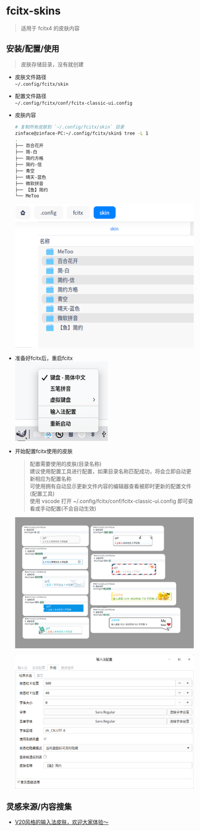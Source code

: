 # fcitx-skins

> 适用于 fcitx4 的皮肤内容

## 安装/配置/使用

> 皮肤存储目录，没有就创建

- 皮肤文件路径\
    `~/.config/fcitx/skin`
- 配置文件路径\
    `~/.config/fcitx/conf/fcitx-classic-ui.config`

- 皮肤内容
    ``` bash
    # 复制所有皮肤到 `~/.config/fcitx/skin` 目录
    zinface@zinface-PC:~/.config/fcitx/skin$ tree -L 1
    .
    ├── 百合花开
    ├── 简-白
    ├── 简约方格
    ├── 简约-信
    ├── 青空
    ├── 晴天-蓝色
    ├── 微软拼音
    ├── 【鱼】简约
    └── MeToo
    ```
    ![](screenshots/20220602112646.png)

- 准备好fcitx后，重启fcitx\
    ![](screenshots/20220602113618.png)  

- 开始配置fcitx使用的皮肤
    > 配置需要使用的皮肤(目录名称)\
    > 建议使用配置工具进行配置，如果目录名称匹配成功，将会立即自动更新相应为配置名称\
    > 可使用拥有自动显示更新文件内容的编辑器查看被即时更新的配置文件(配置工具)\
    > 使用 vscode 打开 ~/.config/fcitx/conf/fcitx-classic-ui.config 即可查看或手动配置(不会自动生效)

    ![](screenshots/20220602112444.png)  

    ![](screenshots/20220602113330.png)  
    

## 灵感来源/内容搜集

- [V20风格的输入法皮肤，欢迎大家体验～][bbs]


[bbs]: https://bbs.deepin.org/post/196126